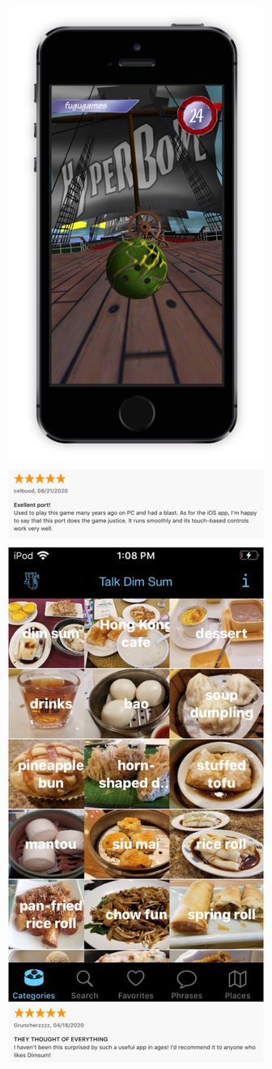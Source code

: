 <!-- [![hyperbowl](/images/hyperbowl/hyperclassicscreenshots/hyperbowlclassicstart.png)](https://apps.apple.com/us/app/hyperbowl/id344209253) -->
<!-- [![hyperbowl](/images/hyperbowl/hyperbowlromescreenshots/hyperbowlrome.png)](https://apps.apple.com/us/app/hyperbowl/id344209253) -->
<!-- [![hyperbowl](/images/hyperbowl/hyperbowlforestscreenshots/hyperbowlforest.png)](https://apps.apple.com/us/app/hyperbowl/id344209253) -->
[![hyperbowl](/images/hyperbowl/hyperbowlhighseasscreenshot/hyperbowlhighseas.png)](https://apps.apple.com/us/app/hyperbowl/id344209253)
<!-- [![hyperbowl](/images/hyperbowl/hyperbowlsfscreenshots/hyperbowlsf.png)](https://apps.apple.com/us/app/hyperbowl/id344209253) -->
<!--
[![unsplash](/images/unsplash/phil-chu-mantis-unsplash.jpg)](https://unsplash.com/@technicat)
-->
<!--
[![unsplash](/images/unsplash/phil-chu-burgerspot-unsplash.jpg)](https://unsplash.com/@technicat)
[![unsplash](/images/unsplash/phil-chu-cat-unsplash.jpg)](https://unsplash.com/@technicat)
[![unsplash](/images/unsplash/phil-chu-catmural-unsplash.jpg)](https://unsplash.com/@technicat)
[![unsplash](/images/unsplash/phil-chu-flamingo.jpg)](https://unsplash.com/@technicat)
[![unsplash](/images/unsplash/phil-chu-kamala-unsplash.jpg)](https://unsplash.com/@technicat)
[![unsplash](/images/unsplash/phil-chu-liberty-unsplash.jpg)](https://unsplash.com/@technicat)
[![unsplash](/images/unsplash/phil-chu-lifeisbeautiful-unsplash.jpg)](https://unsplash.com/@technicat)
[![unsplash](/images/unsplash/phil-chu-lovestory-unsplash.jpg)](https://unsplash.com/@technicat)
[![unsplash](/images/unsplash/phil-chu-newyear-unsplash.jpg)](https://unsplash.com/@technicat)
[![unsplash](/images/unsplash/phil-chu-robot-unsplash.jpg)](https://unsplash.com/@technicat)
[![unsplash](/images/unsplash/phil-chu-room-unsplash.jpg)](https://unsplash.com/@technicat)
[![unsplash](/images/unsplash/phil-chu-stop-unsplash.jpg)](https://unsplash.com/@technicat)
[![unsplash](/images/unsplash/phil-chu-tallmural-unsplash.jpg)](https://unsplash.com/@technicat)
[![unsplash](/images/unsplash/phil-chu-writersblock-unsplash.jpg)](https://unsplash.com/@technicat)
-->
<!--
[![talkdimsum](/images/talkdimsum/appstore/ratings.png)](https://apps.apple.com/us/app/talk-dim-sum/id953929066)
-->
<!--
[![talkdimsum](/images/talkdimsum/talkdimsum.png)](https://apps.apple.com/us/app/talk-dim-sum/id953929066)
-->
[![hyperbowl](/images/hyperbowl/appstore/8-21-2020.png)](https://apps.apple.com/us/app/hyperbowl/id344209253)
<!--
[![hyperbowl](/images/hyperbowl/appstore/3-30-2020.png)](https://apps.apple.com/us/app/hyperbowl/id344209253)
[![hyperbowl](/images/hyperbowl/appstore/3-23-2020.png)](https://apps.apple.com/us/app/hyperbowl/id344209253)
-->

[![talkdimsum](/images/talkdimsum/talkdimsumhome.jpg)](https://apps.apple.com/us/developer/technicat-llc/id295241742)
[![talkdimsum](/images/talkdimsum/appstore/talkdimsum-4-18-2020.png)](https://apps.apple.com/us/developer/technicat-llc/id295241742)
